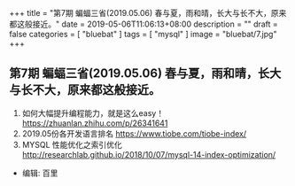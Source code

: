 +++
title = "第7期 蝙蝠三省(2019.05.06) 春与夏，雨和晴，长大与长不大，原来都这般接近。"
date = 2019-05-06T11:06:13+08:00
description = ""
draft = false
categories = [
    "bluebat"
]
tags = [
"mysql"
]
image = "bluebat/7.jpg"
+++

## 第7期 蝙蝠三省(2019.05.06) 春与夏，雨和晴，长大与长不大，原来都这般接近。

1. 如何大幅提升编程能力，就是这么easy！
https://zhuanlan.zhihu.com/p/26341641
2. 2019.05份各开发语言排名 https://www.tiobe.com/tiobe-index/
3. MYSQL 性能优化之索引优化 http://researchlab.github.io/2018/10/07/mysql-14-index-optimization/

- 编辑: 百里